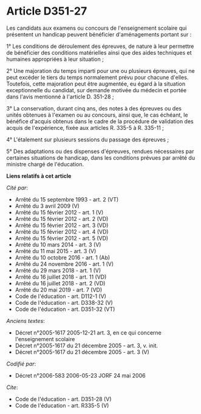 # Article D351-27

Les candidats aux examens ou concours de l'enseignement scolaire qui présentent un handicap peuvent bénéficier d'aménagements
portant sur : 

1° Les conditions de déroulement des épreuves, de nature à leur permettre de bénéficier des conditions matérielles ainsi que
des aides techniques et humaines appropriées à leur situation ; 

2° Une majoration du temps imparti pour une ou plusieurs épreuves, qui ne peut excéder le tiers du temps normalement prévu
pour chacune d'elles. Toutefois, cette majoration peut être augmentée, eu égard à la situation exceptionnelle du candidat,
sur demande motivée du médecin et portée dans l'avis mentionné à l'article D. 351-28 ; 

3° La conservation, durant cinq ans, des notes à des épreuves ou des unités obtenues à l'examen ou au concours, ainsi que, le
cas échéant, le bénéfice d'acquis obtenus dans le cadre de la procédure de validation des acquis de l'expérience, fixée aux
articles R. 335-5 à R. 335-11 ; 

4° L'étalement sur plusieurs sessions du passage des épreuves ; 

5° Des adaptations ou des dispenses d'épreuves, rendues nécessaires par certaines situations de handicap, dans les conditions
prévues par arrêté du ministre chargé de l'éducation.

**Liens relatifs à cet article**

_Cité par_:

  - Arrêté du 15 septembre 1993 - art. 2 (VT)
  - Arrêté du 3 avril 2009 (V)
  - Arrêté du 15 février 2012 - art. 1 (V)
  - Arrêté du 15 février 2012 - art. 2 (VD)
  - Arrêté du 15 février 2012 - art. 3 (VD)
  - Arrêté du 15 février 2012 - art. 4 (VD)
  - Arrêté du 15 février 2012 - art. 5 (VD)
  - Arrêté du 10 mars 2014 - art. 3 (V)
  - Arrêté du 11 mai 2015 - art. 3 (V)
  - Arrêté du 10 octobre 2016 - art. 1 (Ab)
  - Arrêté du 24 novembre 2016 - art. 1 (V)
  - Arrêté du 29 mars 2018 - art. 1 (V)
  - Arrêté du 16 juillet 2018 - art. 11 (VD)
  - Arrêté du 16 juillet 2018 - art. 2 (VD)
  - Arrêté du 20 mai 2019 - art. 7 (VD)
  - Code de l'éducation - art. D112-1 (V)
  - Code de l'éducation - art. D338-32 (V)
  - Code de l'éducation - art. D351-32 (VT)

_Anciens textes_:

  - Décret n°2005-1617 2005-12-21 art. 3, en ce qui concerne l'enseignement scolaire
  - Décret n°2005-1617 du 21 décembre 2005 - art. 3, v. init.
  - Décret n°2005-1617 du 21 décembre 2005 - art. 3 (V)

_Codifié par_:

  - Décret n°2006-583 2006-05-23 JORF 24 mai 2006

_Cite_:

  - Code de l'éducation - art. D351-28 (V)
  - Code de l'éducation - art. R335-5 (V)
